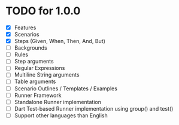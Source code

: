 # TODO for 1.0.0

* [x] Features
* [x] Scenarios
* [x] Steps (Given, When, Then, And, But)
* [ ] Backgrounds
* [ ] Rules
* [ ] Step arguments
* [ ] Regular Expressions
* [ ] Multiline String arguments
* [ ] Table arguments
* [ ] Scenario Outlines / Templates / Examples
* [ ] Runner Framework
* [ ] Standalone Runner implementation
* [ ] Dart Test-based Runner implementation using group() and test()
* [ ] Support other languages than English
